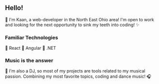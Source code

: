 ## Hello!

👋 I'm Kaan, a web-developer in the North East Ohio area! I'm open to work and looking for the next opportunity to sink my teeth into coding! ✨


### Familiar Technologies

🏮 React 
🧶 Angular
💠 .NET

### Music is the answer
🎵 I'm also a DJ, so most of my projects are tools related to my musical passion. Combining my most favorite topics, coding and dance music! 🎧

<!--
**Kaan0200/kaan0200** is a ✨ _special_ ✨ repository because its `README.md` (this file) appears on your GitHub profile.

Here are some ideas to get you started:

- 🔭 I’m currently working on ...
- 🌱 I’m currently learning ...
- 👯 I’m looking to collaborate on ...
- 🤔 I’m looking for help with ...
- 💬 Ask me about ...
- 📫 How to reach me: ...
- 😄 Pronouns: ...
- ⚡ Fun fact: ...
-->
